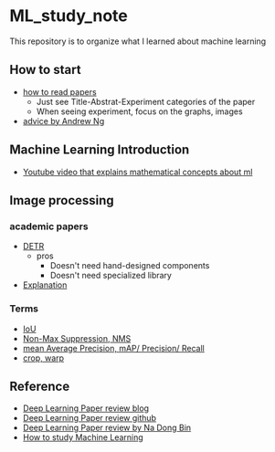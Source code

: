 # ML_study_note
This repository is to organize what I learned about machine learning

## How to start
* [how to read papers](https://aistory4u.tistory.com/entry/%EC%97%B0%EA%B5%AC%EB%B0%A9%EB%B2%95-%EB%85%BC%EB%AC%B8-%ED%9A%A8%EA%B3%BC%EC%A0%81%EC%9C%BC%EB%A1%9C-%EC%9D%BD%EB%8A%94-%EB%B2%95-%E2%80%94-%EC%9E%85%EB%AC%B8%EC%9E%90%ED%8E%B8)  
  + Just see Title-Abstrat-Experiment categories of the paper  
  + When seeing experiment, focus on the graphs, images
* [advice by Andrew Ng](https://media-ai.tistory.com/7)

## Machine Learning Introduction
* [Youtube video that explains mathematical concepts about ml](https://www.youtube.com/watch?v=yDLKJtOVx5c&list=PLD0F06AA0D2E8FFBA)

## Image processing
### academic papers
* [DETR](https://arxiv.org/abs/2005.12872)
  + pros
    - Doesn't need hand-designed components
    - Doesn't need specialized library
* [Explanation](https://deep-learning-study.tistory.com/748)

### Terms
* [IoU](https://deep-learning-study.tistory.com/402)
* [Non-Max Suppression, NMS](https://deep-learning-study.tistory.com/403)
* [mean Average Precision, mAP/ Precision/ Recall](https://deep-learning-study.tistory.com/407)
* [crop, warp](https://deep-learning-study.tistory.com/445)

 
## Reference
* [Deep Learning Paper review blog](https://deep-learning-study.tistory.com/861)
* [Deep Learning Paper review github](https://github.com/Seonghoon-Yu/AI_Paper_Review)
* [Deep Learning Paper review by Na Dong Bin](https://github.com/ndb796/Deep-Learning-Paper-Review-and-Practice)
* [How to study Machine Learning](https://github.com/teddylee777/machine-learning)
